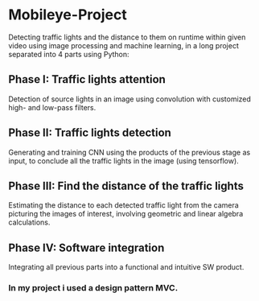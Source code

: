 # Mobileye-Project
Detecting traffic lights and the distance to them on runtime within given video using image processing and machine learning, in a long project separated into 4 parts using Python:

## Phase I: Traffic lights attention
Detection of source lights in an image using convolution with customized high- and low-pass filters.

## Phase II: Traffic lights detection
Generating and training CNN using the products of the previous stage as input, to conclude all the traffic lights in the image (using tensorflow).

## Phase III: Find the distance of the traffic lights
Estimating the distance to each detected traffic light from the camera picturing the images of interest, involving geometric and linear algebra calculations.

## Phase IV: Software integration
Integrating all previous parts into a functional and intuitive SW product.

### In my project i used a design pattern MVC.
